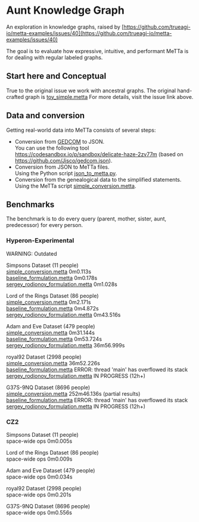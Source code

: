# Aunt Knowledge Graph

An exploration in knowledge graphs, raised by
[https://github.com/trueagi-io/metta-examples/issues/40](https://github.com/trueagi-io/metta-examples/issues/40)

The goal is to evaluate how expressive, intuitive, and performant MeTTa is for dealing with regular labeled graphs.


## Start here and Conceptual
True to the original issue we work with ancestral graphs.
The original hand-crafted graph is [toy_simple.metta]()
For more details, visit the issue link above.

## Data and conversion

Getting real-world data into MeTTa consists of several steps:
- Conversion from [GEDCOM](https://en.wikipedia.org/wiki/GEDCOM) to JSON.  
You can use the following tool https://codesandbox.io/p/sandbox/delicate-haze-2zv77m (based on https://github.com/Jisco/gedcom.json).
- Conversion from JSON to MeTTa files.  
Using the Python script [json_to_metta.py]().
- Conversion from the genealogical data to the simplified statements.  
Using the MeTTa script [simple_conversion.metta]().

## Benchmarks

The benchmark is to do every query (parent, mother, sister, aunt, predecessor) for every person.

### Hyperon-Experimental
WARNING: Outdated

Simpsons Dataset (11 people)  
[simple_conversion.metta]() 0m0.113s  
[baseline_formulation.metta]() 0m0.178s  
[sergey_rodionov_formulation.metta]() 0m1.028s  

Lord of the Rings Dataset (86 people)  
[simple_conversion.metta]() 0m2.171s  
[baseline_formulation.metta]() 0m4.872s  
[sergey_rodionov_formulation.metta]() 0m43.516s  

Adam and Eve Dataset (479 people)  
[simple_conversion.metta]() 0m31.144s  
[baseline_formulation.metta]() 0m53.724s  
[sergey_rodionov_formulation.metta]() 36m56.999s  

royal92 Dataset (2998 people)  
[simple_conversion.metta]() 36m52.226s  
[baseline_formulation.metta]() ERROR: thread 'main' has overflowed its stack  
[sergey_rodionov_formulation.metta]() IN PROGRESS (12h+)  

G37S-9NQ Dataset (8696 people)  
[simple_conversion.metta]() 252m46.136s (partial results)  
[baseline_formulation.metta]() ERROR: thread 'main' has overflowed its stack  
[sergey_rodionov_formulation.metta]() IN PROGRESS (12h+)


### CZ2
Simpsons Dataset (11 people)  
space-wide ops 0m0.005s

Lord of the Rings Dataset (86 people)  
space-wide ops 0m0.009s

Adam and Eve Dataset (479 people)  
space-wide ops 0m0.034s

royal92 Dataset (2998 people)  
space-wide ops 0m0.201s

G37S-9NQ Dataset (8696 people)  
space-wide ops 0m0.556s
